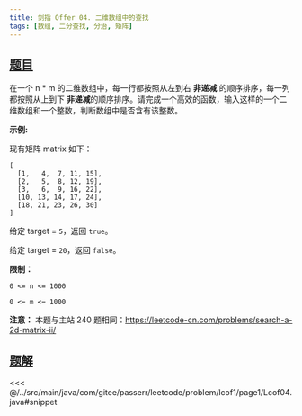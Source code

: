 ```yaml
---
title: 剑指 Offer 04. 二维数组中的查找
tags: [数组, 二分查找, 分治, 矩阵]
---
```



## [题目](https://leetcode.cn/problems/er-wei-shu-zu-zhong-de-cha-zhao-lcof/)
在一个 n \* m 的二维数组中，每一行都按照从左到右 **非递减** 的顺序排序，每一列都按照从上到下 **非递减**的顺序排序。请完成一个高效的函数，输入这样的一个二维数组和一个整数，判断数组中是否含有该整数。

**示例:**

现有矩阵 matrix 如下：

```
[
  [1,   4,  7, 11, 15],
  [2,   5,  8, 12, 19],
  [3,   6,  9, 16, 22],
  [10, 13, 14, 17, 24],
  [18, 21, 23, 26, 30]
]
```

给定 target = `5`，返回 `true`。

给定 target = `20`，返回 `false`。

**限制：**

`0 <= n <= 1000`

`0 <= m <= 1000`

**注意：** 本题与主站 240 题相同：<https://leetcode-cn.com/problems/search-a-2d-matrix-ii/>


## [题解](https://github.com/PasseRR/JavaLeetCode/blob/master/src/main/java/com/gitee/passerr/leetcode/problem/lcof1/page1/Lcof04.java)

<<< @/../src/main/java/com/gitee/passerr/leetcode/problem/lcof1/page1/Lcof04.java#snippet
